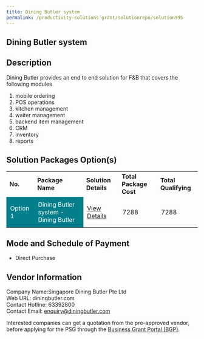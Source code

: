 ```yaml
---
title: Dining Butler system 
permalink: /productivity-solutions-grant/solutionrepo/solution995
---
```


## Dining Butler system

## Description

Dining Butler provides an end to end solution for F&B that covers the following modules
1) mobile ordering
2) POS operations
3) kitchen management
4) waiter management
5) backend item management
6) CRM
7) inventory 
8) reports

## Solution Packages Option(s)

<table>
<tr>
<td><b>No.</b></td>
<td><b>Package Name</b></td>
<td><b>Solution Details</b></td>
<td><b>Total Package Cost</b></td>
<td><b>Total Qualifying</b></td>
</tr>
<tr>
<td style='padding: 10px; background-color: #037E8A; color: #FFFFFF;'>Option 1</td>
<td style='padding: 10px; background-color: #037E8A; color: #FFFFFF;'>Dining Butler system - Dining Butler</td>
<td style='padding: 10px;'><a href='https://www.gobusiness.gov.sg/images/psg/Desensitised_SG_Dining_Butler_20200107_Annex_3_Part_1.pdf' target='_blank'>View Details</a></td>
<td style='padding: 10px;'>7288</td>
<td style='padding: 10px;'>7288</td>
</tr>
</table>

## Mode and Schedule of Payment

 - Direct Purchase

## Vendor Information

 Company Name:Singapore Dining Butler Pte Ltd <br>Web URL: diningbutler.com <br>Contact Hotline: 63392800 <br>Contact Email: enquiry@diningbutler.com <br>

Interested companies can get a quotation from the pre-approved vendor, before applying for the PSG through the <a href='https://www.businessgrants.gov.sg/' target='_blank' rel='noopener'>Business Grant Portal (BGP)</a>.

<script src="/jquery/resize-tables.js"></script>
